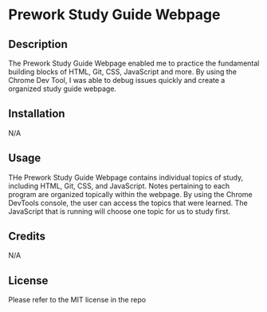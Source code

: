 # Prework Study Guide Webpage

## Description

The Prework Study Guide Webpage enabled me to practice the fundamental building blocks of HTML, Git, CSS, JavaScript and more. By using the Chrome Dev Tool, I was able to debug issues quickly and create a organized study guide webpage. 

## Installation

N/A

## Usage

THe Prework Study Guide Webpage contains individual topics of study, including HTML, Git, CSS, and JavaScript. Notes pertaining to each program are organized topically within the webpage. By using the Chrome DevTools console, the user can access the topics that were learned. The JavaScript that is running will choose one topic for us to study first. 

## Credits

N/A

## License

Please refer to the MIT license in the repo